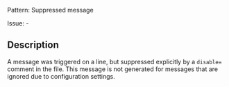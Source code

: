 Pattern: Suppressed message

Issue: -

## Description

A message was triggered on a line, but suppressed explicitly by a `disable=` comment in the file. This message is not generated for messages that are ignored due to configuration settings.